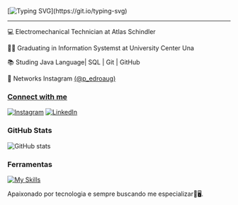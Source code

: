 [![Typing SVG](https://readme-typing-svg.herokuapp.com?font=Fira+Code&size=14&pause=1000&color=FF0000&width=435&lines=Ola+!+Seja+bem-vindo+ao+meu+perfil+GitHub!;Prazer%2C+meu+nome+%C3%A9+Pedro+Augusto.)](https://git.io/typing-svg)
<hr>

<p>💻 Electromechanical Technician at Atlas Schindler<p>
<p>👨‍💻 Graduating in Information Systemst at University Center Una<p>
<p>📚 Studing Java Language| SQL | Git | GitHub<p>
<p>🎥 Networks Instagram <a href="https://www.instagram.com/p_edroaug/">(@p_edroaug)<p>

### Connect with me

[![Instagram](https://img.shields.io/badge/-Instagram-000?style=for-the-badge&logo=instagram&logoColor=FF0000&color:FFF)](https://instagram.com/p_edroaug?igshid=YmMyMTA2M2Y=)
[![LinkedIn](https://img.shields.io/badge/-LinkedIn-000?style=for-the-badge&logo=linkedin&logoColor=FF0000&color:FFF)](https://www.linkedin.com/in/pedroaugustodevbked/)

### GitHub Stats
![GitHub stats](https://github-readme-stats-git-masterrstaa-rickstaa.vercel.app/api?username=devpedr&hide_title=true&show_icons=true&include_all_commits=false&count_private=true&line_height=25&hide=issues&bg_color=000&title_color=FF0000&text_color=FFF&border_radius=3&border_color=FF0000&icon_color=FF0000&theme=jolly)

### Ferramentas
[![My Skills](https://skillicons.dev/icons?i=java,git,linux)](https://skillicons.dev)

Apaixonado por tecnologia e sempre buscando me especializar🚀🖥️.

